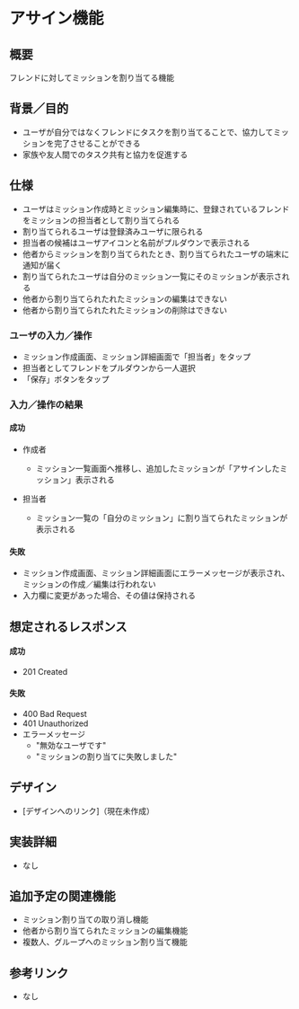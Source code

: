 # アサイン機能

## 概要
フレンドに対してミッションを割り当てる機能

## 背景／目的
- ユーザが自分ではなくフレンドにタスクを割り当てることで、協力してミッションを完了させることができる
- 家族や友人間でのタスク共有と協力を促進する

## 仕様
- ユーザはミッション作成時とミッション編集時に、登録されているフレンドをミッションの担当者として割り当てられる
- 割り当てられるユーザは登録済みユーザに限られる
- 担当者の候補はユーザアイコンと名前がプルダウンで表示される
- 他者からミッションを割り当てられたとき、割り当てられたユーザの端末に通知が届く
- 割り当てられたユーザは自分のミッション一覧にそのミッションが表示される
- 他者から割り当てられたれたミッションの編集はできない
- 他者から割り当てられたれたミッションの削除はできない

### ユーザの入力／操作
- ミッション作成画面、ミッション詳細画面で「担当者」をタップ
- 担当者としてフレンドをプルダウンから一人選択
- 「保存」ボタンをタップ

### 入力／操作の結果
#### 成功
- 作成者
    - ミッション一覧画面へ推移し、追加したミッションが「アサインしたミッション」表示される

- 担当者
    - ミッション一覧の「自分のミッション」に割り当てられたミッションが表示される

#### 失敗
- ミッション作成画面、ミッション詳細画面にエラーメッセージが表示され、ミッションの作成／編集は行われない
- 入力欄に変更があった場合、その値は保持される

## 想定されるレスポンス
#### 成功
- 201 Created

#### 失敗
- 400 Bad Request
- 401 Unauthorized
- エラーメッセージ
    - "無効なユーザです"
    - "ミッションの割り当てに失敗しました"

## デザイン
- [デザインへのリンク]（現在未作成）

## 実装詳細
- なし

## 追加予定の関連機能
- ミッション割り当ての取り消し機能
- 他者から割り当てられたミッションの編集機能
- 複数人、グループへのミッション割り当て機能

## 参考リンク
- なし
